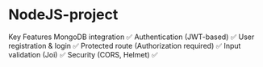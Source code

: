 # NodeJS-project

Key Features
MongoDB integration ✅
Authentication (JWT-based) ✅
User registration & login ✅
Protected route (Authorization required) ✅
Input validation (Joi) ✅
Security (CORS, Helmet) ✅
